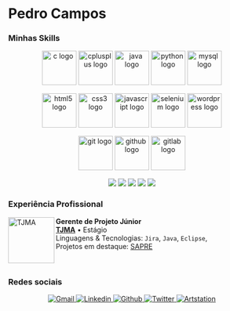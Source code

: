 # Pedro Campos

<h3>Minhas Skills</h3>

<p align="center">
  <img src="https://predocampos.github.io/assets/images/icons/c-original.svg"               alt="c logo"            width="70" height="70">
  <img src="https://predocampos.github.io/assets/images/icons/cplusplus-original.svg"       alt="cplusplus logo"    width="70" height="70">
  <img src="https://predocampos.github.io/assets/images/icons/java-original.svg"            alt="java logo"         width="70" height="70">
  <img src="https://predocampos.github.io/assets/images/icons/python-original.svg"          alt="python logo"       width="70" height="70">
  <img src="https://predocampos.github.io/assets/images/icons/mysql-original-wordmark.svg"  alt="mysql logo"        width="70" height="70">
</p>

<p align="center">
  <img src="https://predocampos.github.io/assets/images/icons/html5-original.svg"           alt="html5 logo"        width="70" height="70">
  <img src="https://predocampos.github.io/assets/images/icons/css3-original.svg"            alt="css3 logo"         width="70" height="70">
  <img src="https://predocampos.github.io/assets/images/icons/javascript-original.svg"      alt="javascript logo"   width="70" height="70">
  <img src="https://predocampos.github.io/assets/images/icons/selenium-original.svg"        alt="selenium logo"     width="70" height="70">
  <img src="https://predocampos.github.io/assets/images/icons/wordpress-original.svg"       alt="wordpress logo"    width="70" height="70">
</p>

<p align="center">
  <img src="https://predocampos.github.io/assets/images/icons/git-original.svg"             alt="git logo"          width="70" height="70">
  <img src="https://predocampos.github.io/assets/images/icons/github-original.svg"          alt="github logo"       width="70" height="70">
  <img src="https://predocampos.github.io/assets/images/icons/gitlab-original.svg"          alt="gitlab logo"       width="70" height="70">
</p>

<p align="center">
    <img src="https://img.shields.io/badge/Jira-0052CC?style=for-the-badge&logo=jira&logoColor=white">
    <img src="https://img.shields.io/badge/Figma-F24E1E?style=for-the-badge&logo=figma&logoColor=white">
    <img src="https://img.shields.io/badge/Eclipse-2C2255?style=for-the-badge&logo=eclipseide&logoColor=white">
    <img src="https://img.shields.io/badge/VScode-007ACC?style=for-the-badge&logo=visualstudiocode&logoColor=white">
    <img src="https://img.shields.io/badge/unity-FFFFFF?style=for-the-badge&logo=unity&logoColor=black">
</p>

<h3>Experiência Profissional</h3>

[<img align="left" height="94px" width="94px" alt="TJMA" src="https://www.irib.org.br/app/webroot/files/downloads/images/MARCA%20SECUNDARIA%201.png">][tjma.link]
**Gerente de Projeto Júnior** \
[**TJMA**][tjma.link] • Estágio \
Linguagens & Tecnologias: `Jira`, `Java`, `Eclipse`,\
Projetos em destaque: [SAPRE]()

<br/>

<h3>Redes sociais</h3>

<p align="center">
      <a href="mailto:phenriquebcampos@gmail.com">
        <img alt="Gmail" src="https://img.shields.io/badge/Gmail-EA4335?style=flat&logo=gmail&logoColor=white">
      </a>
      <a href="https://www.linkedin.com/in/pedro-camposti/">
        <img alt="Linkedin" src="https://img.shields.io/badge/LinkedIn-0077B5?style=flat&logo=linkedin&logoColor=white">
      </a>
      <a href="https://github.com/PredoCampos">
        <img alt="Github" src="https://img.shields.io/badge/GitHub-100000?style=flat&logo=github&logoColor=white">
      </a>
      <a href="https://twitter.com/drope_sem_rumo">
        <img alt="Twitter" src="https://img.shields.io/badge/Twitter-1DA1F2?style=flat&logo=twitter&logoColor=white">
      </a>
      <a href="https://twitter.com/drope_sem_rumo">
        <img alt="Artstation" src="https://img.shields.io/badge/Twitter-1DA1F2?style=flat&logo=twitter&logoColor=white">
      </a>
</p>

[//]:#

<link rel="stylesheet" href="https://cdn.jsdelivr.net/gh/devicons/devicon@v2.15.1/devicon.min.css">

[tjma.link]: <https://www.tjma.jus.br/>
